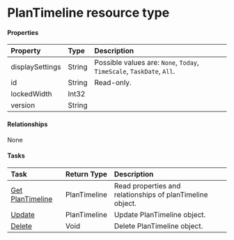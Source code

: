 # PlanTimeline resource type



#### Properties
| Property	   | Type	|Description|
|:---------------|:--------|:----------|
|displaySettings|String| Possible values are: `None`, `Today`, `TimeScale`, `TaskDate`, `All`.|
|id|String| Read-only.|
|lockedWidth|Int32||
|version|String||

#### Relationships
None


#### Tasks

| Task		   | Return Type	|Description|
|:---------------|:--------|:----------|
|[Get PlanTimeline](../api/plantimeline_get.md) | PlanTimeline |Read properties and relationships of planTimeline object.|
|[Update](../api/plantimeline_update.md) | PlanTimeline	|Update PlanTimeline object. |
|[Delete](../api/plantimeline_delete.md) | Void	|Delete PlanTimeline object. |
